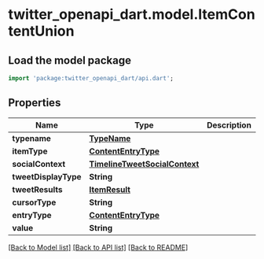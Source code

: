 # twitter_openapi_dart.model.ItemContentUnion

## Load the model package
```dart
import 'package:twitter_openapi_dart/api.dart';
```

## Properties
Name | Type | Description | Notes
------------ | ------------- | ------------- | -------------
**typename** | [**TypeName**](TypeName.md) |  | 
**itemType** | [**ContentEntryType**](ContentEntryType.md) |  | 
**socialContext** | [**TimelineTweetSocialContext**](TimelineTweetSocialContext.md) |  | [optional] 
**tweetDisplayType** | **String** |  | 
**tweetResults** | [**ItemResult**](ItemResult.md) |  | 
**cursorType** | **String** |  | 
**entryType** | [**ContentEntryType**](ContentEntryType.md) |  | [optional] 
**value** | **String** |  | 

[[Back to Model list]](../README.md#documentation-for-models) [[Back to API list]](../README.md#documentation-for-api-endpoints) [[Back to README]](../README.md)


